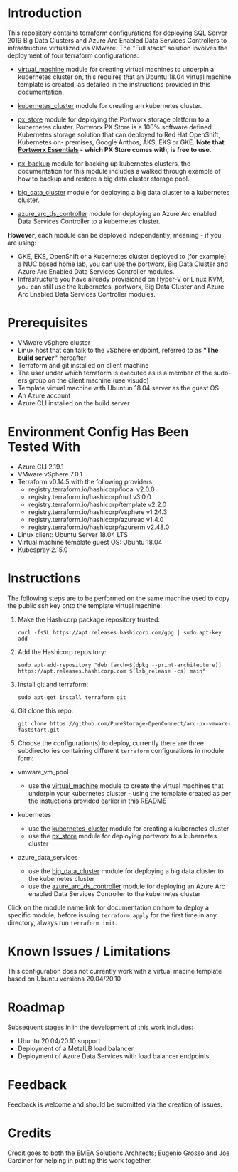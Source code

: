 # Introduction

This repository contains terraform configurations for deploying SQL Server 2019 Big Data Clusters and Azure Arc Enabled Data Services Controllers to infrastructure 
virtualized via VMware. The "Full stack" solution involves the deployment of four terraform configurations:

- [virtual_machine](https://github.com/PureStorage-OpenConnect/Arc-PX-VMware-Faststart/blob/main/vmware_vm_pool/modules/virtual_machine/README.md) module for creating 
  virtual machines to underpin a kubernetes cluster on, this requires that an Ubuntu 18.04 virtual machine template is created, as detailed in the instructions provided
  in this documentation. 

- [kubernetes_cluster](https://github.com/PureStorage-OpenConnect/Arc-PX-VMware-Faststart/blob/main/kubernetes/modules/kubernetes_cluster/README.md) module for creating am 
  kubernetes cluster.

- [px_store](https://github.com/PureStorage-OpenConnect/Arc-PX-VMware-Faststart/blob/main/kubernetes/modules/px_store/README.md) module for deploying the Portworx 
  storage platform to a kubernetes cluster. Portworx PX Store is a 100% software defined Kubernetes storage solution that can deployed to Red Hat OpenShift, Kubernetes on-
  premises, Google Anthos, AKS, EKS or GKE. 
  **Note that [Portworx Essentials](https://docs.portworx.com/concepts/portworx-essentials/) - which PX Store comes with, is free to use.**
  
- [px_backup](https://github.com/PureStorage-OpenConnect/Arc-PX-VMware-Faststart/blob/main/kubernetes/modules/px_backup/README.md) module for backing up kubernetes clusters,
  the documentation for this module includes a walked through example of how to backup and restore a big data cluster storage pool.
  
- [big_data_cluster](https://github.com/PureStorage-OpenConnect/Arc-PX-VMware-Faststart/blob/main/azure_data_services/modules/big_data_cluster/README.md) module for deploying
  a big data cluster to a kubernetes cluster.
  
- [azure_arc_ds_controller](https://github.com/PureStorage-OpenConnect/Arc-PX-VMware-Faststart/blob/main/azure_data_services/modules/azure_arc_ds_controller/README.md) module
  for deploying an Azure Arc enabled Data Services Controller to a kubernetes cluster.
  
**However**, each module can be deployed independantly, meaning - if you are using:

- GKE, EKS, OpenShift or a Kubernetes cluster deployed to (for example) a NUC based home lab, you can use the portworx, Big Data Cluster and Azure Arc Enabled Data
  Services Controller modules.
- Infrastructure you have already provisioned on Hyper-V or Linux KVM, you can still use the kubernetes, portworx, Big Data Cluster and Azure Arc Enabled Data Services
  Controller modules.  

# Prerequisites

- VMware vSphere cluster
- Linux host that can talk to the vSphere endpoint, referred to as **"The build server"** hereafter 
- Terraform and git installed on client machine
- The user under which terraform is executed as is a member of the sudo-ers group on the client machine (use visudo)
- Template virtual machine with Ubuntun 18.04 server as the guest OS
- An Azure account
- Azure CLI installed on the build server
  
# Environment Config Has Been Tested With

- Azure CLI 2.19.1 
- VMware vSphere 7.0.1
- Terraform v0.14.5 with the following providers
  - registry.terraform.io/hashicorp/local v2.0.0
  - registry.terraform.io/hashicorp/null v3.0.0
  - registry.terraform.io/hashicorp/template v2.2.0
  - registry.terraform.io/hashicorp/vsphere v1.24.3
  - registry.terraform.io/hashicorp/azuread v1.4.0
  - registry.terraform.io/hashicorp/azurerm v2.48.0
- Linux client: Ubuntu Server 18.04 LTS
- Virtual machine template guest OS: Ubuntu 18.04
- Kubespray 2.15.0

# Instructions

The following steps are to be performed on the same machine used to copy the public ssh key onto the template virtual machine:

1. Make the Hashicorp package repository trusted:

   `curl -fsSL https://apt.releases.hashicorp.com/gpg | sudo apt-key add -`

2. Add the Hashicorp repository:

   `sudo apt-add-repository "deb [arch=$(dpkg --print-architecture)] https://apt.releases.hashicorp.com $(lsb_release -cs) main"`

3. Install git and terraform:

   `sudo apt-get install terraform git`

4. Git clone this repo:

   `git clone https://github.com/PureStorage-OpenConnect/arc-px-vmware-faststart.git`

5. Choose the configuration(s) to deploy, currently there are three subdirectories containing different `terraform` configurations in module form:

- vmware_vm_pool
  - use the [virtual_machine](https://github.com/PureStorage-OpenConnect/Arc-PX-VMware-Faststart/blob/main/vmware_vm_pool/modules/virtual_machine/README.md) module to create the virtual machines that underpin your kubernetes cluster - using the template created as per the instuctions provided earlier
    in this README 
  
- kubernetes
  - use the [kubernetes_cluster](https://github.com/PureStorage-OpenConnect/Arc-PX-VMware-Faststart/blob/main/kubernetes/modules/kubernetes_cluster/README.md) module for creating a kubernetes cluster
  - use the [px_store](https://github.com/PureStorage-OpenConnect/Arc-PX-VMware-Faststart/blob/main/kubernetes/modules/px_store/README.md) module for deploying portworx to a kubernetes cluster
  
- azure_data_services
  - use the [big_data_cluster](https://github.com/PureStorage-OpenConnect/Arc-PX-VMware-Faststart/blob/main/azure_data_services/modules/big_data_cluster/README.md) module for deploying a big data cluster to the kubernetes cluster
  - use the [azure_arc_ds_controller](https://github.com/PureStorage-OpenConnect/Arc-PX-VMware-Faststart/blob/main/azure_data_services/modules/azure_arc_ds_controller/README.md) module for deploying an Azure Arc enabled Data Services Controller to the kubernetes cluster

Click on the module name link for documentation on how to deploy a specific module, before issuing `terraform apply` for the first time in any directory, always run `terraform init`. 

# Known Issues / Limitations

This configuration does not currently work with a virtual macine template based on Ubuntu versions 20.04/20.10

# Roadmap

Subsequent stages in in the development of this work includes:

- Ubuntu 20.04/20.10 support
- Deployment of a MetalLB load balancer
- Deployment of Azure Data Services with load balancer endpoints

# Feedback

Feedback is welcome and should be submitted via the creation of issues.

# Credits 
Credit goes to both the EMEA Solutions Architects; Eugenio Grosso and Joe Gardiner for helping in putting this work together.
